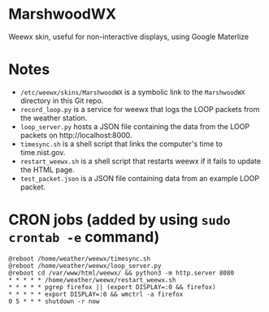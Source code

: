 # MarshwoodWX
Weewx skin, useful for non-interactive displays, using Google Materlize

# Notes
 * `/etc/weewx/skins/MarshwoodWX` is a symbolic link to the `MarshwoodWX` directory in this Git repo.
 * `record_loop.py` is a service for weewx that logs the LOOP packets from the weather station.
 * `loop_server.py` hosts a JSON file containing the data from the LOOP packets on http://localhost:8000.
 * `timesync.sh` is a shell script that links the computer's time to time.nist.gov.
 * `restart_weewx.sh` is a shell script that restarts weewx if it fails to update the HTML page.
 * `test_packet.json` is a JSON file containing data from an example LOOP packet.

# CRON jobs (added by using `sudo crontab -e` command)

    @reboot /home/weather/weewx/timesync.sh
    @reboot /home/weather/weewx/loop_server.py
    @reboot cd /var/www/html/weewx/ && python3 -m http.server 8080
    * * * * * /home/weather/weewx/restart_weewx.sh
    * * * * * pgrep firefox || (export DISPLAY=:0 && firefox)
    * * * * * export DISPLAY=:0 && wmctrl -a firefox
    0 5 * * * shutdown -r now